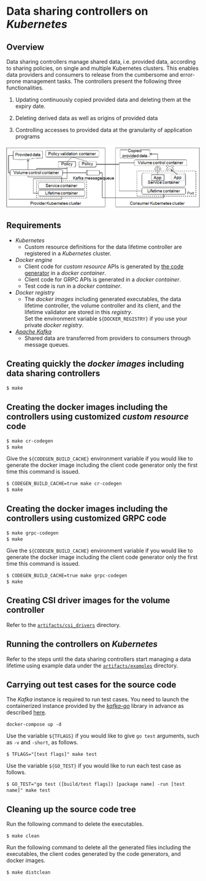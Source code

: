 # Data sharing controllers on *Kubernetes*

## Overview

Data sharing controllers manage shared data, i.e. provided data, according to sharing policies, on single and multiple Kubernetes clusters.  This enables data providers and consumers to release from the cumbersome and error-prone management tasks.  The controllers present the following three functionalities.

1. Updating continuously copied provided data and deleting them at the expiry date.

1. Deleting derived data as well as origins of provided data

1. Controlling accesses to provided data at the granularity of application programs

![overview](./overview.png)

## Requirements
- *Kubernetes*
  - Custom resource definitions for the data lifetime controller are registered in a *Kubernetes* cluster.
- *Docker engine*
  - Client code for *custom resource* APIs is generated by [the code generator][codegen] in a *docker container*.
  - Client code for GRPC APIs is generated in a *docker container*.
  - Test code is run in a *docker container*.
- *Docker registry*
  - The *docker images* including generated executables, the data lifetime controller, the volume controller and its client, and the lifetime validator are stored in this *registry*.\
    Set the environment variable `${DOCKER_REGISTRY}` if you use your private *docker registry*.
- [*Apache Kafka*][kafka]
  - Shared data are transferred from providers to consumers through message queues.

## Creating quickly the *docker images* including data sharing controllers
```
$ make
```

## Creating the docker images including the controllers using customized *custom resource* code

```
$ make cr-codegen
$ make
```

Give the `${CODEGEN_BUILD_CACHE}` environment variable if you would like to generate the docker image including the client code generator only the first time this command is issued.
```
$ CODEGEN_BUILD_CACHE=true make cr-codegen
$ make
```

## Creating the docker images including the controllers using customized GRPC code

```
$ make grpc-codegen
$ make
```

Give the `${CODEGEN_BUILD_CACHE}` environment variable if you would like to generate the docker image including the client code generator only the first time this command is issued.
```
$ CODEGEN_BUILD_CACHE=true make grpc-codegen
$ make
```

## Creating CSI driver images for the volume controller

Refer to the [`artifacts/csi_drivers`][csi-drivers] directory.


## Running the controllers on *Kubernetes*

Refer to the steps until the data sharing controllers start managing a data lifetime using example data under the [`artifacts/examples`][examples] directory.
 
## Carrying out test cases for the source code

The *Kafka* instance is required to run test cases.  You need to launch the containerized instance provided by the [*kafka-go*][kafka-go] library in advance as described [here][kafka-go-test].
```
docker-compose up -d
```

Use the variable `${TFLAGS}` if you would like to give `go test` arguments, such as `-v` and `-short`, as follows.
```
$ TFLAGS="[test flags]" make test
```

Use the variable `${GO_TEST}` if you would like to run each test case as follows.
```
$ GO_TEST="go test ([build/test flags]) [package name] -run [test name]" make test
```

## Cleaning up the source code tree

Run the following command to delete the executables.
```
$ make clean
```

Run the following command to delete all the generated files including the executables, the client codes generated by the code generators, and docker images.
```
$ make distclean
```


[codegen]: https://github.com/kubernetes/code-generator
[kafka]: https://kafka.apache.org/
[csi-drivers]: artifacts/csi_drivers
[examples]: artifacts/examples
[kafka-go]: https://github.com/segmentio/kafka-go
[kafka-go-test]: https://github.com/segmentio/kafka-go#testing

